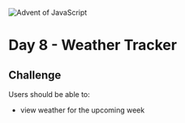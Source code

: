 ![Advent of JavaScript](https://coachtestprep.s3.amazonaws.com/direct-uploads/user-117025/cc5fe957-4af9-4ad4-9a1c-239e2e4370cc/CleanShot%202021-12-08%20at%2009.56.58.png)


# Day 8 - Weather Tracker


## Challenge


Users should be able to:

 - view weather for the upcoming week
